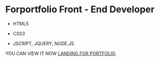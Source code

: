 # Forportfolio Front - End Developer
- HTML5
* CSS3
+ JSCRIPT, JQUERY, NODE.JS

YOU CAN VIEW IT NOW [LANDING FOR PORTFOLIO](whoisxanny.github.io/forportfolio/).
